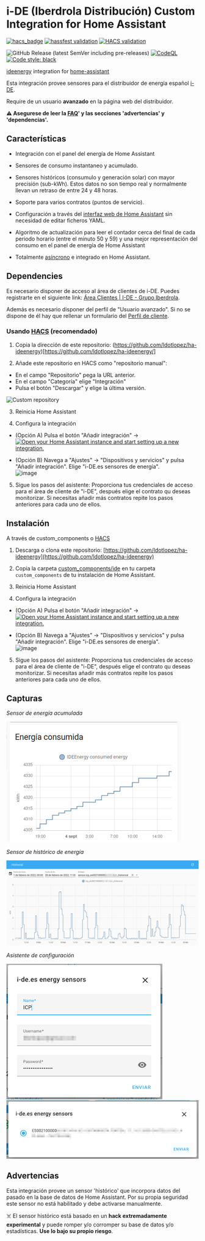 # i-DE (Iberdrola Distribución) Custom Integration for Home Assistant

<!-- Home Assistant badges -->
[![hacs_badge](https://img.shields.io/badge/HACS-Custom-orange.svg)](https://github.com/custom-components/hacs)
[![hassfest validation](https://github.com/ldotlopez/ha-ideenergy/workflows/Validate%20with%20hassfest/badge.svg)](https://github.com/ldotlopez/ha-ideenergy/actions/workflows/hassfest.yml)
[![HACS validation](https://github.com/ldotlopez/ha-ideenergy/workflows/Validate%20with%20HACS/badge.svg)](https://github.com/ldotlopez/ha-ideenergy/actions/workflows/hacs.yml)

<!-- Code and releases -->
![GitHub Release (latest SemVer including pre-releases)](https://img.shields.io/github/v/release/ldotlopez/ha-ideenergy?include_prereleases)
[![CodeQL](https://github.com/ldotlopez/ha-ideenergy/actions/workflows/codeql-analysis.yml/badge.svg)](https://github.com/ldotlopez/ha-ideenergy/actions/workflows/codeql-analysis.yml)
[![Code style: black](https://img.shields.io/badge/code%20style-black-000000.svg)](https://github.com/ambv/black)

[ideenergy](https://github.com/ldotlopez/ideenergy) integration for [home-assistant](https://home-assistant.io/)

Esta integración provee sensores para el distribuidor de energía español [i-DE](i-de.es).

Require de un usuario **avanzado** en la página web del distribuidor.

**⚠️ Asegurese de leer la [FAQ](https://github.com/ldotlopez/ha-ideenergy/blob/main/FAQ.md)' y las secciones 'advertencias' y 'dependencias'.**

## Características

* Integración con el panel del energía de Home Assistant

* Sensores de consumo instantaneo y acumulado.

* Sensores históricos (consumulo y generación solar) con mayor precisión (sub-kWh). Estos datos no son tiempo real y normalmente llevan un retraso de entre 24 y 48 horas.

* Soporte para varios contratos (puntos de servicio).

* Configuración a través del [interfaz web de Home Assistant](https://developers.home-assistant.io/docs/config_entries_options_flow_handler) sin necesidad de editar ficheros YAML.

* Algoritmo de actualización para leer el contador cerca del final de cada periodo horario (entre el minuto 50 y 59) y una mejor representación del consumo en el panel de energía de Home Assistant

* Totalmente [asíncrono](https://developers.home-assistant.io/docs/asyncio_index) e integrado en Home Assistant.


## Dependencies

Es necesario disponer de acceso al área de clientes de i-DE.
Puedes registrarte en el siguiente link: [Área Clientes | I-DE - Grupo Iberdrola](https://www.i-de.es/consumidores/web/guest/login).

Además es necesario disponer del perfil de "Usuario avanzado". Si no se dispone de él hay que rellenar un formulario del [Perfil de cliente](https://www.i-de.es/consumidores/web/home/personal-area/userData).

### Usando [HACS](https://hacs.xyz/) (recomendado)

1. Copia la dirección de este repositorio: (https://github.com/ldotlopez/ha-ideenergy)[https://github.com/ldotlopez/ha-ideenergy/]

2. Añade este repositorio en HACS como "repositorio manual":

  - En el campo "Repositorio" pega la URL anterior.
  - En el campo "Categoría" elige "Integración"
  - Pulsa el botón "Descargar" y elige la última versión.

  ![Custom repository](https://user-images.githubusercontent.com/59612788/171965822-4a89c14e-9eb2-4134-8de2-1d3f380663e4.png)

3. Reinicia Home Assistant

4. Configura la integración

  - (Opción A) Pulsa el botón "Añadir integración" → [![Open your Home Assistant instance and start setting up a new integration.](https://my.home-assistant.io/badges/config_flow_start.svg)](https://my.home-assistant.io/redirect/config_flow_start/?domain=ideenergy)

  - (Opción B) Navega a "Ajustes" → "Dispositivos y servicios" y pulsa "Añadir integración". Elige "i-DE.es sensores de energía".  
    ![image](https://user-images.githubusercontent.com/59612788/171966005-e58f6b88-a952-4033-82c6-b1d4ea665873.png)

5. Sigue los pasos del asistente: Proporciona tus credenciales de acceso para el área de cliente de "i-DE", después elige el contrato qu deseas monitorizar. Si necesitas añadir más contratos repite los pasos anteriores para cada uno de ellos.

## Instalación

A través de custom_components o [HACS](https://hacs.xyz/)

1. Descarga o clona este repositorio: [https://github.com/ldotlopez/ha-ideenergy](https://github.com/ldotlopez/ha-ideenergy)

2. Copia la carpeta [custom_components/ide](custom_components/ideenergy) en tu carpeta `custom_components` de tu instalación de Home Assistant.

3. Reinicia Home Assistant
4. Configura la integración

  - (Opción A) Pulsa el botón "Añadir integración" → [![Open your Home Assistant instance and start setting up a new integration.](https://my.home-assistant.io/badges/config_flow_start.svg)](https://my.home-assistant.io/redirect/config_flow_start/?domain=ideenergy)

  - (Opción B) Navega a "Ajustes" → "Dispositivos y servicios" y pulsa "Añadir integración". Elige "i-DE.es sensores de energía".  
    ![image](https://user-images.githubusercontent.com/59612788/171966005-e58f6b88-a952-4033-82c6-b1d4ea665873.png)

5. Sigue los pasos del asistente: Proporciona tus credenciales de acceso para el área de cliente de "i-DE", después elige el contrato qu deseas monitorizar. Si necesitas añadir más contratos repite los pasos anteriores para cada uno de ellos.

## Capturas

*Sensor de energía acumulada*

![snapshot](screenshots/accumulated.png)

*Sensor de histórico de energía*

![snapshot](screenshots/historical.png)

*Asistente de configuración*

![snapshot](screenshots/configuration-1.png)
![snapshot](screenshots/configuration-2.png)



## Advertencias
Esta integración provee un sensor 'histórico' que incorpora datos del pasado en la base de datos de Home Assistant. Por su propia seguridad este sensor no está habilitado y debe activarse manualmente.

☠️ El sensor histórico está basado en un **hack extremadamente experimental** y puede romper y/o corromper su base de datos y/o estadísticas. **Use lo bajo su propio riesgo**.
